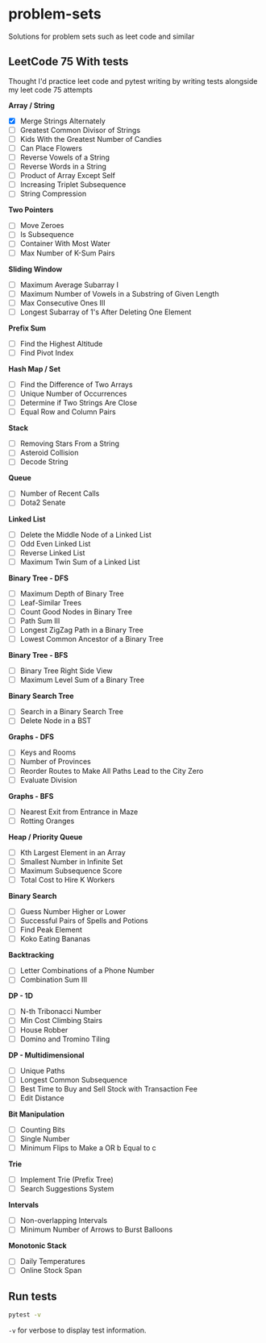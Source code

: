# problem-sets
Solutions for problem sets such as leet code and similar 

## LeetCode 75 With tests
Thought I'd practice leet code and pytest writing by writing tests alongside my leet code 75 attempts

**Array / String**
- [X] Merge Strings Alternately
- [ ] Greatest Common Divisor of Strings
- [ ] Kids With the Greatest Number of Candies
- [ ] Can Place Flowers
- [ ] Reverse Vowels of a String
- [ ] Reverse Words in a String
- [ ] Product of Array Except Self
- [ ] Increasing Triplet Subsequence
- [ ] String Compression

**Two Pointers**
- [ ] Move Zeroes
- [ ] Is Subsequence
- [ ] Container With Most Water
- [ ] Max Number of K-Sum Pairs

**Sliding Window**
- [ ] Maximum Average Subarray I
- [ ] Maximum Number of Vowels in a Substring of Given Length
- [ ] Max Consecutive Ones III
- [ ] Longest Subarray of 1's After Deleting One Element

**Prefix Sum**
- [ ] Find the Highest Altitude
- [ ] Find Pivot Index

**Hash Map / Set**
- [ ] Find the Difference of Two Arrays
- [ ] Unique Number of Occurrences
- [ ] Determine if Two Strings Are Close
- [ ] Equal Row and Column Pairs

**Stack**
- [ ] Removing Stars From a String
- [ ] Asteroid Collision
- [ ] Decode String

**Queue**
- [ ] Number of Recent Calls
- [ ] Dota2 Senate

**Linked List**
- [ ] Delete the Middle Node of a Linked List
- [ ] Odd Even Linked List
- [ ] Reverse Linked List
- [ ] Maximum Twin Sum of a Linked List

**Binary Tree - DFS**
- [ ] Maximum Depth of Binary Tree
- [ ] Leaf-Similar Trees
- [ ] Count Good Nodes in Binary Tree
- [ ] Path Sum III
- [ ] Longest ZigZag Path in a Binary Tree
- [ ] Lowest Common Ancestor of a Binary Tree

**Binary Tree - BFS**
- [ ] Binary Tree Right Side View
- [ ] Maximum Level Sum of a Binary Tree

**Binary Search Tree**
- [ ] Search in a Binary Search Tree
- [ ] Delete Node in a BST

**Graphs - DFS**
- [ ] Keys and Rooms
- [ ] Number of Provinces
- [ ] Reorder Routes to Make All Paths Lead to the City Zero
- [ ] Evaluate Division

**Graphs - BFS**
- [ ] Nearest Exit from Entrance in Maze
- [ ] Rotting Oranges

**Heap / Priority Queue**
- [ ] Kth Largest Element in an Array
- [ ] Smallest Number in Infinite Set
- [ ] Maximum Subsequence Score
- [ ] Total Cost to Hire K Workers

**Binary Search**
- [ ] Guess Number Higher or Lower
- [ ] Successful Pairs of Spells and Potions
- [ ] Find Peak Element
- [ ] Koko Eating Bananas

**Backtracking**
- [ ] Letter Combinations of a Phone Number
- [ ] Combination Sum III

**DP - 1D**
- [ ] N-th Tribonacci Number
- [ ] Min Cost Climbing Stairs
- [ ] House Robber
- [ ] Domino and Tromino Tiling

**DP - Multidimensional**
- [ ] Unique Paths
- [ ] Longest Common Subsequence
- [ ] Best Time to Buy and Sell Stock with Transaction Fee
- [ ] Edit Distance

**Bit Manipulation**
- [ ] Counting Bits
- [ ] Single Number
- [ ] Minimum Flips to Make a OR b Equal to c

**Trie**
- [ ] Implement Trie (Prefix Tree)
- [ ] Search Suggestions System

**Intervals**
- [ ] Non-overlapping Intervals
- [ ] Minimum Number of Arrows to Burst Balloons

**Monotonic Stack**
- [ ] Daily Temperatures
- [ ] Online Stock Span

## Run tests
```bash
pytest -v
```
`-v` for verbose to display test information.